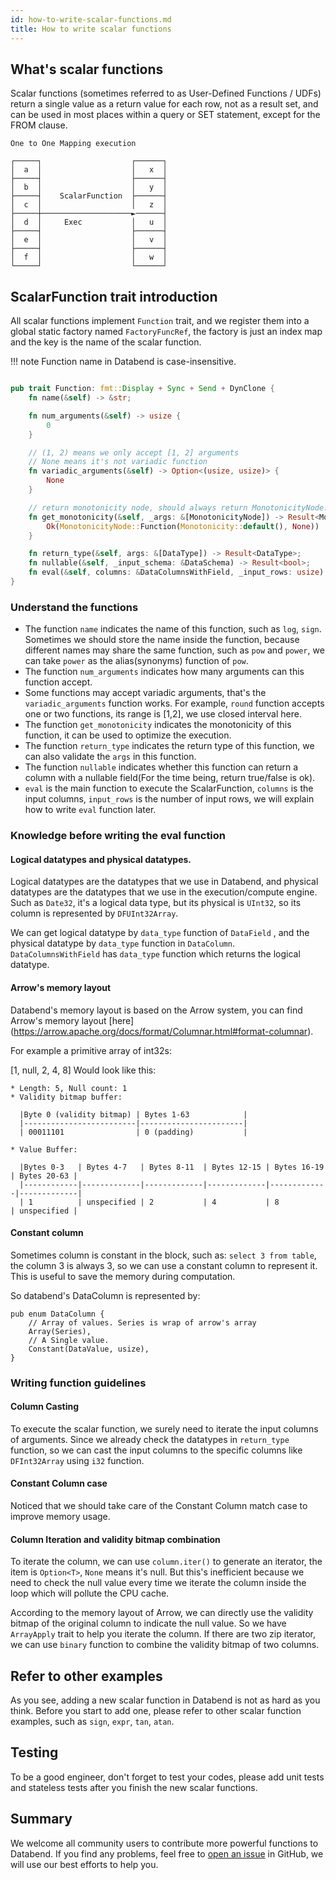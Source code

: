 ```yaml
---
id: how-to-write-scalar-functions.md
title: How to write scalar functions
---
```


## What's scalar functions

Scalar functions (sometimes referred to as User-Defined Functions / UDFs) return a single value as a return value for each row, not as a result set, and can be used in most places within a query or SET statement, except for the FROM clause.

```
One to One Mapping execution

┌─────┐                    ┌──────┐
│  a  │                    │   x  │
├─────┤                    ├──────┤
│  b  │                    │   y  │
├─────┤    ScalarFunction  ├──────┤
│  c  │                    │   z  │
├─────┼────────────────────►──────┤
│  d  │     Exec           │   u  │
├─────┤                    ├──────┤
│  e  │                    │   v  │
├─────┤                    ├──────┤
│  f  │                    │   w  │
└─────┘                    └──────┘
```



## ScalarFunction trait introduction

All scalar functions implement `Function` trait, and we register them into a global static factory named `FactoryFuncRef`, the factory is just an index map and the key is the name of the scalar function.

!!! note
    Function name in Databend is case-insensitive.


``` rust

pub trait Function: fmt::Display + Sync + Send + DynClone {
    fn name(&self) -> &str;

    fn num_arguments(&self) -> usize {
        0
    }

    // (1, 2) means we only accept [1, 2] arguments
    // None means it's not variadic function
    fn variadic_arguments(&self) -> Option<(usize, usize)> {
        None
    }

    // return monotonicity node, should always return MonotonicityNode::Function
    fn get_monotonicity(&self, _args: &[MonotonicityNode]) -> Result<MonotonicityNode> {
        Ok(MonotonicityNode::Function(Monotonicity::default(), None))
    }

    fn return_type(&self, args: &[DataType]) -> Result<DataType>;
    fn nullable(&self, _input_schema: &DataSchema) -> Result<bool>;
    fn eval(&self, columns: &DataColumnsWithField, _input_rows: usize) -> Result<DataColumn>;
}

```

### Understand the functions

- The function `name` indicates the name of this function, such as `log`, `sign`. Sometimes we should store the name inside the function, because different names may share the same function, such as `pow` and `power`, we can take `power` as the alias(synonyms) function of `pow`.
- The function `num_arguments` indicates how many arguments can this function accept.
- Some functions may accept variadic arguments, that's the `variadic_arguments` function works. For example, `round` function accepts one or two functions, its range is [1,2], we use closed interval here.
- The function `get_monotonicity` indicates the monotonicity of this function, it can be used to optimize the execution.
- The function `return_type` indicates the return type of this function, we can also validate the `args` in this function.
- The function `nullable` indicates whether this function can return a column with a nullable field(For the time being, return true/false is ok).
- `eval` is the main function to execute the ScalarFunction, `columns` is the input columns, `input_rows` is the number of input rows, we will explain how to write `eval` function later.


### Knowledge before writing the eval function

####  Logical datatypes and physical datatypes.

Logical datatypes are the datatypes that we use in Databend, and physical datatypes are the datatypes that we use in the execution/compute engine.
Such as `Date32`, it's a logical data type, but its physical is `UInt32`, so its column is represented by `DFUInt32Array`.

We can get logical datatype by `data_type` function of `DataField` , and the physical datatype by `data_type` function in `DataColumn`.
`DataColumnsWithField` has `data_type` function which returns the logical datatype.

####  Arrow's memory layout

Databend's memory layout is based on the Arrow system, you can find Arrow's memory layout [here] (https://arrow.apache.org/docs/format/Columnar.html#format-columnar).

For example a primitive array of int32s:

[1, null, 2, 4, 8]
Would look like this:


```
* Length: 5, Null count: 1
* Validity bitmap buffer:

  |Byte 0 (validity bitmap) | Bytes 1-63            |
  |-------------------------|-----------------------|
  | 00011101                | 0 (padding)           |

* Value Buffer:

  |Bytes 0-3   | Bytes 4-7   | Bytes 8-11  | Bytes 12-15 | Bytes 16-19 | Bytes 20-63 |
  |------------|-------------|-------------|-------------|-------------|-------------|
  | 1          | unspecified | 2           | 4           | 8           | unspecified |

```

#### Constant column

Sometimes column is constant in the block, such as: `select 3 from table`, the column 3 is always 3, so we can use a constant column to represent it. This is useful to save the memory during computation.

So databend's DataColumn is represented by:

```
pub enum DataColumn {
    // Array of values. Series is wrap of arrow's array
    Array(Series),
    // A Single value.
    Constant(DataValue, usize),
}
```


### Writing function guidelines

#### Column Casting
To execute the scalar function, we surely need to iterate the input columns of arguments.
Since we already check the datatypes in `return_type` function, so we can cast the input columns to the specific columns like `DFInt32Array` using `i32` function.

#### Constant Column case
Noticed that we should take care of the Constant Column match case to improve memory usage.


#### Column Iteration and validity bitmap combination
To iterate the column, we can use `column.iter()` to generate an iterator, the item is `Option<T>`, `None` means it's null.
But this's inefficient because we need to check the null value every time we iterate the column inside the loop which will pollute the CPU cache.

According to the memory layout of Arrow, we can directly use the validity bitmap of the original column to indicate the null value.
So we have `ArrayApply` trait to help you iterate the column. If there are two zip iterator, we can use `binary` function to combine the validity bitmap of two columns.




## Refer to other examples
As you see, adding a new scalar function in Databend is not as hard as you think.
Before you start to add one, please refer to other scalar function examples, such as `sign`, `expr`, `tan`, `atan`.

## Testing
To be a good engineer, don't forget to test your codes, please add unit tests and stateless tests after you finish the new scalar functions.

## Summary
We welcome all community users to contribute more powerful functions to Databend. If you find any problems, feel free to [open an issue](https://github.com/datafuselabs/databend/issues) in GitHub, we will use our best efforts to help you.
